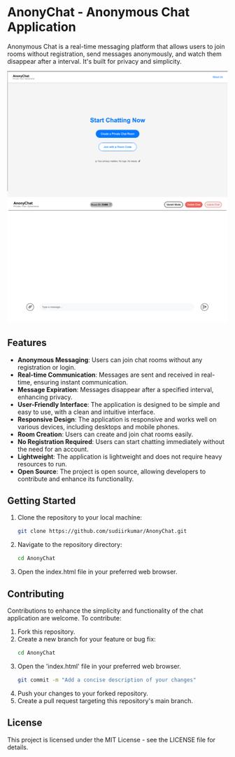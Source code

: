# AnonyChat - Anonymous Chat Application

Anonymous Chat is a real-time messaging platform that allows users to join rooms without registration, send messages anonymously, and watch them disappear after a interval. It's built for privacy and simplicity.


![AnonyChat](https://github.com/sudiirkumar/AnonyChat/blob/93195c9c1f90d4bba4ba41f63efd5313c202def3/screenshots/index.png)
![AnonyChat](https://github.com/sudiirkumar/AnonyChat/blob/93195c9c1f90d4bba4ba41f63efd5313c202def3/screenshots/chat.png)


## Features

- **Anonymous Messaging**: Users can join chat rooms without any registration or login.
- **Real-time Communication**: Messages are sent and received in real-time, ensuring instant communication.
- **Message Expiration**: Messages disappear after a specified interval, enhancing privacy.
- **User-Friendly Interface**: The application is designed to be simple and easy to use, with a clean and intuitive interface.
- **Responsive Design**: The application is responsive and works well on various devices, including desktops and mobile phones.
- **Room Creation**: Users can create and join chat rooms easily.
- **No Registration Required**: Users can start chatting immediately without the need for an account.
- **Lightweight**: The application is lightweight and does not require heavy resources to run.
- **Open Source**: The project is open source, allowing developers to contribute and enhance its functionality.

## Getting Started

1. Clone the repository to your local machine:
   ```bash
   git clone https://github.com/sudiirkumar/AnonyChat.git

2. Navigate to the repository directory:
   ```bash
   cd AnonyChat

3. Open the index.html file in your preferred web browser.

## Contributing
Contributions to enhance the simplicity and functionality of the chat application are welcome. To contribute:

1. Fork this repository.
2. Create a new branch for your feature or bug fix:
   ```bash
   cd AnonyChat
3. Open the 'index.html' file in your preferred web browser.
   ```bash
   git commit -m "Add a concise description of your changes"
4. Push your changes to your forked repository.
5. Create a pull request targeting this repository's main branch.

## License
This project is licensed under the MIT License - see the LICENSE file for details.
